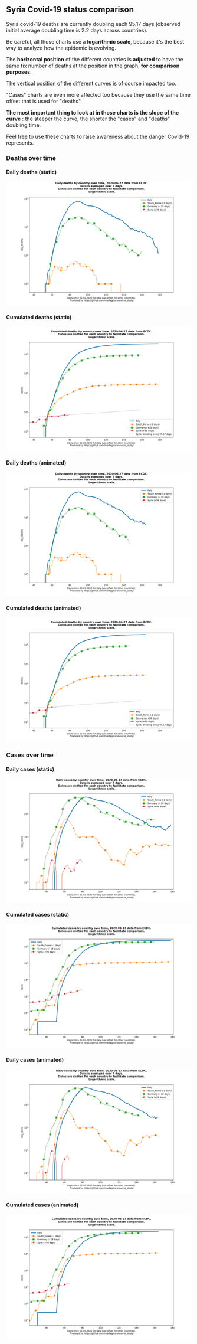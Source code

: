 ## Syria Covid-19 status comparison 

Syria covid-19 deaths are currently doubling each 95.17 days (observed initial average doubling time is 2.2 days across countries).



Be careful, all those charts use a **logarithmic scale**, because it's the best way to analyze how the epidemic is evolving.
 
The **horizontal position** of the different countries is **adjusted** to have the same fix number of deaths at the position in the graph, **for comparison purposes**.

The vertical position of the different curves is of course impacted too.

"Cases" charts are even more affected too because they use the same time offset that is used for "deaths".

**The most important thing to look at in those charts is the slope of the curve** : the steeper the curve, the shorter the "cases" and "deaths" doubling time.

Feel free to use these charts to raise awareness about the danger Covid-19 represents. 


 
### Deaths over time
 
#### Daily deaths (static)
![Syria covid-19 daily deaths static chart](https://raw.githubusercontent.com/madlag/coronavirus_study/master/notebooks/graphs/2020-06-27/countries/Syria/2020-06-27_Syria_day_deaths.png "Syria covid-19 day_deaths static chart")   
 
#### Cumulated deaths (static)
![Syria covid-19 cumulated deaths static chart](https://raw.githubusercontent.com/madlag/coronavirus_study/master/notebooks/graphs/2020-06-27/countries/Syria/2020-06-27_Syria_deaths.png "Syria covid-19 deaths static chart")   
 
#### Daily deaths (animated)
![Syria covid-19 daily deaths animated chart](https://raw.githubusercontent.com/madlag/coronavirus_study/master/notebooks/graphs/2020-06-27/countries/Syria/2020-06-27_Syria_day_deaths.gif "Syria covid-19 day_deaths animated chart")   
 
#### Cumulated deaths (animated)
![Syria covid-19 cumulated deaths animated chart](https://raw.githubusercontent.com/madlag/coronavirus_study/master/notebooks/graphs/2020-06-27/countries/Syria/2020-06-27_Syria_deaths.gif "Syria covid-19 deaths animated chart")   

 
### Cases over time
 
#### Daily cases (static)
![Syria covid-19 daily cases static chart](https://raw.githubusercontent.com/madlag/coronavirus_study/master/notebooks/graphs/2020-06-27/countries/Syria/2020-06-27_Syria_day_cases.png "Syria covid-19 day_cases static chart")   
 
#### Cumulated cases (static)
![Syria covid-19 cumulated cases static chart](https://raw.githubusercontent.com/madlag/coronavirus_study/master/notebooks/graphs/2020-06-27/countries/Syria/2020-06-27_Syria_cases.png "Syria covid-19 cases static chart")   
 
#### Daily cases (animated)
![Syria covid-19 daily cases animated chart](https://raw.githubusercontent.com/madlag/coronavirus_study/master/notebooks/graphs/2020-06-27/countries/Syria/2020-06-27_Syria_day_cases.gif "Syria covid-19 day_cases animated chart")   
 
#### Cumulated cases (animated)
![Syria covid-19 cumulated cases animated chart](https://raw.githubusercontent.com/madlag/coronavirus_study/master/notebooks/graphs/2020-06-27/countries/Syria/2020-06-27_Syria_cases.gif "Syria covid-19 cases animated chart")   

